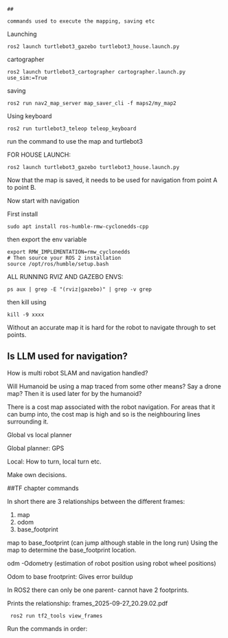 ```
## 

commands used to execute the mapping, saving etc
```

Launching

```
ros2 launch turtlebot3_gazebo turtlebot3_house.launch.py

```

cartographer

```
ros2 launch turtlebot3_cartographer cartographer.launch.py use_sim:=True

```

saving

```
ros2 run nav2_map_server map_saver_cli -f maps2/my_map2
```

Using keyboard

```
ros2 run turtlebot3_teleop teleop_keyboard

```

run the command to use the map and turtlebot3

FOR HOUSE LAUNCH:

```
ros2 launch turtlebot3_gazebo turtlebot3_house.launch.py

```

Now that the map is saved, it needs to be used for navigation from point A to point B.

Now start with navigation

First install

```
sudo apt install ros-humble-rmw-cyclonedds-cpp
```

then export the env variable

```
export RMW_IMPLEMENTATION=rmw_cyclonedds
# Then source your ROS 2 installation
source /opt/ros/humble/setup.bash
```

ALL RUNNING RVIZ AND GAZEBO ENVS:

```
ps aux | grep -E "(rviz|gazebo)" | grep -v grep
```

then kill using

```
kill -9 xxxx
```

Without an accurate map it is hard for the robot to navigate through to set points.

## Is LLM used for navigation?

How is multi robot SLAM and navigation handled?

Will Humanoid be using a map traced from some other means? Say a drone map? Then it is used later for by the humanoid?


There is a cost map associated with the robot navigation. For areas that it can bump into, the cost map is high and so is the neighbouring lines surrounding it. 

Global vs local planner

Global planner: GPS

Local: How to turn, local turn etc.

Make own decisions.

##TF chapter commands

In short there are 3 relationships between the different frames:
 
1. map
2. odom
3. base_footprint

map to base_footprint (can jump although stable in the long run)
Using the map to determine the base_footprint location.

odm -Odometry (estimation of robot position using robot wheel positions)

Odom to base frootprint: Gives error buildup

In ROS2 there can only be one parent- cannot have 2 footprints. 

Prints the relationship: frames_2025-09-27_20.29.02.pdf

``` ros2 run tf2_tools view_frames```


Run the commands in order:
```

```

```

```

```

```
